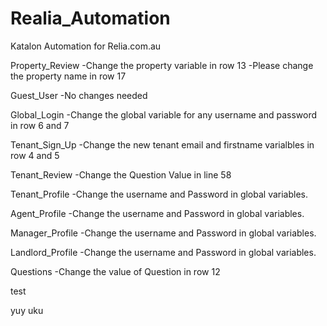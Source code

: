 # Realia_Automation
Katalon Automation for Relia.com.au

Property_Review	 -Change the property variable in row 13
                 -Please change the property name in row 17
                 
Guest_User	     -No changes needed

Global_Login	   -Change the global variable for any username and password in row 6 and 7

Tenant_Sign_Up	 -Change the new tenant email and firstname varialbles in row 4 and 5

Tenant_Review	   -Change the Question Value in line 58

Tenant_Profile	 -Change the username and Password in global variables.

Agent_Profile	   -Change the username and Password in global variables.

Manager_Profile	 -Change the username and Password in global variables.

Landlord_Profile -Change the username and Password in global variables.

Questions	       -Change the value of Question in row 12

test


yuy
uku

